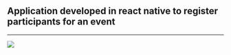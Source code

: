 <h2>Application developed in react native to register participants for an event</h2>
<hr>
<img src="https://github.com/user-attachments/assets/a966699e-feaa-4719-903d-9c128cbdf082" />
